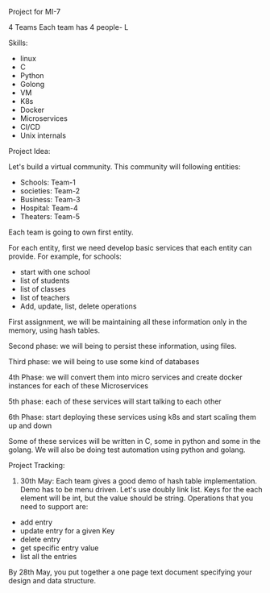 Project for MI-7

4 Teams
Each team has 4 people- L

Skills:
- linux
- C
- Python
- Golong
- VM
- K8s
- Docker
- Microservices
- CI/CD
- Unix internals

Project Idea:

Let's build a virtual community. This community will following entities:
- Schools: Team-1
- societies: Team-2
- Business: Team-3
- Hospital: Team-4
- Theaters: Team-5

Each team is going to own first entity.  

For each entity, first we need develop basic services that each entity can provide.
For example, for schools:
- start with one school
- list of students
- list of classes
- list of teachers
- Add, update, list, delete operations

First assignment, we will be maintaining all these information only in the memory, using hash tables.

Second phase: we will being to persist these information, using files.

Third phase: we will being to use some kind of databases

4th Phase: we will convert them into micro services and create docker instances for each of these Microservices

5th phase: each of these services will start talking to each other

6th Phase: start deploying these services using k8s and start scaling them up and down

Some of these services will be written in C, some in python and some in the golang. We will also be doing test automation using python and golang.

Project Tracking:
1. 30th May: Each team gives a good demo of hash table implementation. Demo has to be menu driven. Let's use doubly link list. Keys for the each element will be int, but the value should be string. Operations that you need to support are:
- add entry
- update entry for a given Key
- delete entry
- get specific entry value
- list all the entries

By 28th May, you put together a one page text document specifying your design and data structure. 
